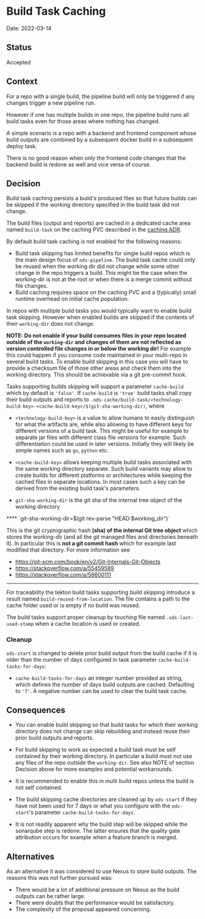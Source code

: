 # Build Task Caching

Date: 2022-03-14

## Status

Accepted

## Context

For a repo with a single build, the pipeline build will only be triggered if any changes trigger a new pipeline run.

However if one has multiple builds in one repo, the pipeline build runs all build tasks even for those areas where nothing has changed.

A simple scenario is a repo with a backend and frontend component whose build outputs are combined by a subsequent docker build in a subsequent deploy task.

There is no good reason when only the frontend code changes that the backend build is redone as well and vice versa of course.

## Decision

Build task caching persists a build's produced files so that future builds can be skipped if the working directory specified in the build task did not change.

The build files (output and reports) are cached in a dedicated cache area named `build-task` on the caching PVC described in the [caching ADR](20220225-caching.md).

By default build task caching is not enabled for the following reasons:

- Build task skipping has limited benefits for single build repos which is the main design focus of `ods-pipeline`. The build task cache could only be reused when the working dir did not change while some other change in the repo triggers a build. This might be the case when the working-dir is not at the root or when there is a merge commit without file changes.
- Build caching requires space on the caching PVC and a (typically) small runtime overhead on initial cache population.

In repos with multiple build tasks you would typically want to enable build task skipping. However when enabled builds are skipped if the contents of their `working-dir` does not change. 

**NOTE: Do not enable if your build consumes files in your repo located outside of the `working-dir` and changes of them are not reflected as version controlled file changes in or below the working dir!**
For example this could happen if you consume code maintained in your multi-repo in several build tasks. To enable build skipping in this case you will have to provide a checksum file of those other areas and check them into the working directory. This should be achievable via a git pre-commit hook.  

Tasks supporting builds skipping will support a parameter `cache-build` which by default is `'false'`. If `cache-build` is `'true'` build tasks shall copy their build outputs and reports to `.ods-cache/build-task/<technology-build-key>-<cache-build-key>/$(git-sha-working-dir)`, where

- `<technology-build-key>` is a value to allow humans to easily distinguish for what the artifacts are, while also allowing to have different keys for different versions of a build task. This might be useful for example to separate jar files with different class file versions for example. Such differentiation could be used in later versions. Initially they will likely be simple names such as `go`, `python` etc.

- `<cache-build-key>` allows keeping multiple build tasks associated with the same working directory separate. Such build variants may allow to create builds for different platforms or architectures while keeping the cached files in separate locations. In most cases such a key can be derived from the existing build task's parameters. 

- `git-sha-working-dir` is the git sha of the internal tree object of the working directory

<aside class="notice">
****
`git-sha-working-dir=$(git rev-parse "HEAD:$working_dir")`

This is the git cryptographic hash **(sha) of the internal Git tree object** which stores the working-dir (and all the git managed files and directories beneath it).
In particular this is **not a git commit hash** which for example last modified that directory.
For more information see

- https://git-scm.com/book/en/v2/Git-Internals-Git-Objects
- https://stackoverflow.com/a/55459589
- https://stackoverflow.com/a/58600111
****
</aside>

For traceability the tekton build tasks supporting build skipping introduce a result named `build-reused-from-location`. The file contains a path to the cache folder used or is empty if no build was reused.

The build tasks support proper cleanup by touching file named `.ods-last-used-stamp` when a cache location is used or created.

### Cleanup

`ods-start` is changed to delete prior build output from the build cache if it is older than the number of days configured in task parameter `cache-build-tasks-for-days`:

- `cache-build-tasks-for-days` an integer number provided as string, which defines the number of days build outputs are cached.  Defaulting to `'7'`. A negative number can be used to clear the build task cache.

## Consequences

* You can enable build skipping so that build tasks for which their working directory does not change can skip rebuilding and instead reuse their prior build outputs and reports.

* For build skipping to work as expected a build task must be self contained by their working directory. In particular a build must not use any files of the repo outside the `working-dir`. See also NOTE of section Decision above for more examples and potential workarounds.

* It is recommended to enable this in multi build repos unless the build is not self contained.

* The build skipping cache directories are cleaned up by `ods-start` if they have not been used for 7 days or what you configure with the `ods-start`'s  parameter `cache-build-tasks-for-days`.

* It is not readily apparent why the build step will be skipped while the sonarqube step is redone. The latter ensures that the quality gate attribution occurs for example when a feature branch is merged.

## Alternatives

As an alternative it was considered to use Nexus to store build outputs. The reasons this was not further pursued was:

* There would be a lot of additional pressure on Nexus as the build outputs can be rather large.
* There were doubts that the performance would be satisfactory.
* The complexity of the proposal appeared concerning.

